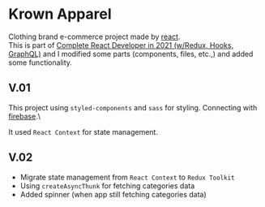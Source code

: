 # Krown Apparel

Clothing brand e-commerce project made by [react](https://reactjs.org/).\
This is part of [Complete React Developer in 2021 (w/Redux, Hooks, GraphQL)](https://www.udemy.com/course/complete-react-developer-zero-to-mastery/) and I modified some parts (components, files, etc.,) and added some functionality.

## V.01

This project using `styled-components` and `sass` for styling. Connecting with [firebase](https://firebase.google.com/).\

It used `React Context` for state management.

## V.02

- Migrate state management from `React Context` to `Redux Toolkit`
- Using `createAsyncThunk` for fetching categories data
- Added spinner (when app still fetching categories data)
